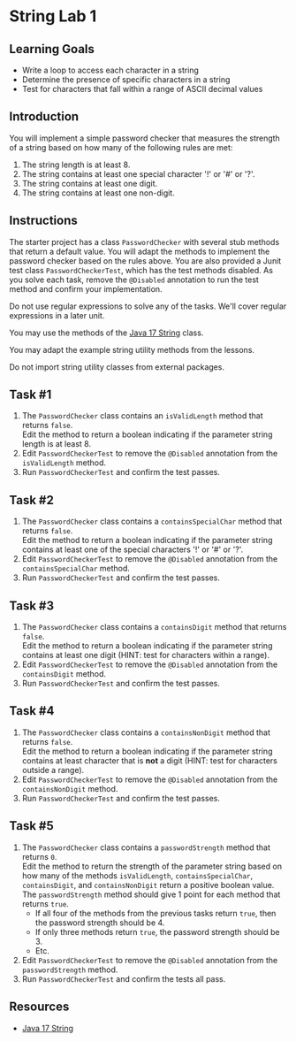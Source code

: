 # String Lab 1

## Learning Goals

- Write a loop to access each character in a string
- Determine the presence of specific characters in a string
- Test for characters that fall within a range of ASCII decimal values

## Introduction

You will implement a simple password checker that measures
the strength of a string based on how many of the following rules are met:

1. The string length is at least 8.
2. The string contains at least one special character '!' or '#' or '?'.
3. The string contains at least one digit.
4. The string contains at least one non-digit.


## Instructions

The starter project has a class `PasswordChecker` with several stub methods that return
a default value.  You will adapt the methods to implement the password checker based on the
rules above.   You are also provided a Junit test class `PasswordCheckerTest`, which
has the test methods disabled.  As you solve each task, remove the `@Disabled` annotation
to run the test method and confirm your implementation.

Do not use regular expressions to solve any of the tasks. We'll cover regular expressions in a later unit.

You may use the methods of the [Java 17 String](https://docs.oracle.com/en/java/javase/17/docs/api/java.base/java/lang/String.html) class.

You may adapt the example string utility methods from the lessons.

Do not import string utility classes from external packages.

## Task #1

1. The `PasswordChecker` class contains an `isValidLength` method that returns `false`.  
   Edit the method to return a boolean indicating if the parameter string length is at least 8.
2. Edit `PasswordCheckerTest` to remove the `@Disabled` annotation from the `isValidLength` method.
3. Run `PasswordCheckerTest` and confirm the test passes.

## Task #2

1. The `PasswordChecker` class contains a `containsSpecialChar` method that returns `false`.   
   Edit the method to return a boolean indicating if the parameter string contains at least one
   of the special characters '!' or '#' or '?'.
2. Edit `PasswordCheckerTest` to remove the `@Disabled` annotation from the `containsSpecialChar` method.
3. Run `PasswordCheckerTest` and confirm the test passes.

## Task #3

1. The `PasswordChecker` class contains a `containsDigit` method that returns `false`.   
   Edit the method to return a boolean indicating if the parameter string contains at least one digit
   (HINT: test for characters within a range).
2. Edit `PasswordCheckerTest` to remove the `@Disabled` annotation from the `containsDigit` method.
3. Run `PasswordCheckerTest` and confirm the test passes.

## Task #4

1. The `PasswordChecker` class contains a `containsNonDigit` method that returns `false`.   
   Edit the method to return a boolean indicating if the parameter string contains at least
   character that is **not** a digit (HINT: test for characters outside a range).
2. Edit `PasswordCheckerTest` to remove the `@Disabled` annotation from the `containsNonDigit` method.
3. Run `PasswordCheckerTest` and confirm the test passes.

## Task #5

1. The `PasswordChecker` class contains a `passwordStrength` method that returns `0`.   
   Edit the method to return the strength of the parameter string based on how many
   of the methods `isValidLength`, `containsSpecialChar`, `containsDigit`, and `containsNonDigit`
   return a positive boolean value. The `passwordStrength` method should give 1 point for each method that returns `true`.
   - If all four of the methods from the previous tasks return `true`, then the password strength should be 4.
   - If only three methods return `true`, the password strength should be 3.
   - Etc.
2. Edit `PasswordCheckerTest` to remove the `@Disabled` annotation from the `passwordStrength` method.
3. Run `PasswordCheckerTest` and confirm the tests all pass.


## Resources

- [Java 17 String](https://docs.oracle.com/en/java/javase/17/docs/api/java.base/java/lang/String.html)

